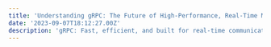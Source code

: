 ```yaml
---
title: 'Understanding gRPC: The Future of High-Performance, Real-Time Microservices Communication'
date: '2023-09-07T18:12:27.00Z'
description: 'gRPC: Fast, efficient, and built for real-time communication.'
---
```

